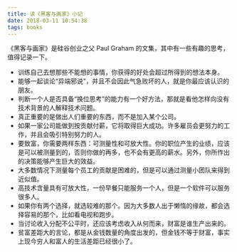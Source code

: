 ```yaml
---
title: 读《黑客与画家》小记
date: 2018-03-11 10:54:38
tags: books
---
```

《黑客与画家》是硅谷创业之父 Paul Graham 的文集，其中有一些有趣的思考，值得记录一下。

- 训练自己去想那些不能想的事情，你获得的好处会超过所得到的想法本身。
- 能够一起谈论“异端邪说”，并且不会因此气急败坏的人，就是你最应该认识的朋友。
- 判断一个人是否具备“换位思考”的能力有一个好方法，那就是看他怎样向没有技术背景的人解释技术问题。
- 真正重要的是做出人们重要的东西，而不是加入某个公司。
- 如果一家公司能做到按贡献付薪，它将取得巨大成功。许多雇员会更努力的工作，并且会吸引特别努力的人。
- 要致富，你需要两样东西：可测量性和可放大性。你的职位产生的业绩，应该是可以被测量到的，否则你做的再多，也不会有更高的薪水。另外，你所作出的决策能够产生巨大的效益。
- 大多数情况下测量每个员工的贡献是困难的，但是可以通过测量小团队来得到近似值。
- 高技术含量具有可放大性，一份早餐只能服务一个人，但是一个软件可以服务很多人。
- 如果你有两个选择，就选较难的那个。因为大多数人出于懒惰的缘故，都会选择容易的那个，比如看电视和跑步。
- 当讨论收入分配不公平时，还应该考虑收入从何而来，财富是谁生产出来的。
- 贫富差距大的言论，都是从金钱数量的角度出发的，但金钱不等于财富，事实上现今穷人和富人的生活差距已经很小了。

